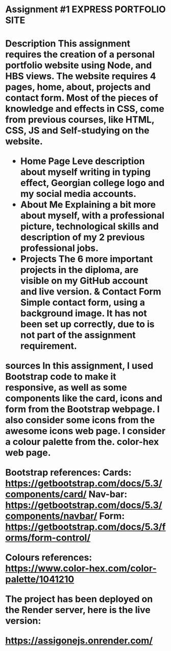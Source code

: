 <h1>Assignment #1 EXPRESS PORTFOLIO SITE <h1/>

Description
This assignment requires the creation of a personal portfolio website using Node, and HBS views. The website requires 4 pages, home, about, projects and contact form.
Most of the pieces of knowledge and effects in CSS, come from previous courses, like HTML, CSS, JS and Self-studying on the website.

* Home Page
Leve description about myself writing in typing effect, Georgian college logo and my social media accounts.
* About Me
Explaining a bit more about myself, with a professional picture, technological skills and description of my 2 previous professional jobs.
* Projects
The 6 more important projects in the diploma, are visible on my GitHub account and live version.
& Contact Form
Simple contact form, using a background image. It has not been set up correctly, due to is not part of the assignment requirement.

sources
In this assignment, I used Bootstrap code to make it responsive, as well as some components like the card, icons and form from the Bootstrap webpage.
I also consider some icons from the awesome icons web page.
I consider a colour palette from the. color-hex web page.

Bootstrap references:
Cards:
https://getbootstrap.com/docs/5.3/components/card/
Nav-bar:
https://getbootstrap.com/docs/5.3/components/navbar/
Form:
https://getbootstrap.com/docs/5.3/forms/form-control/

Colours references:
https://www.color-hex.com/color-palette/1041210

The project has been deployed on the Render server, here is the live version:

https://assigonejs.onrender.com/
